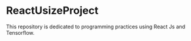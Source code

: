 # ReactUsizeProject
This repository is dedicated to programming practices using React Js and Tensorflow.
